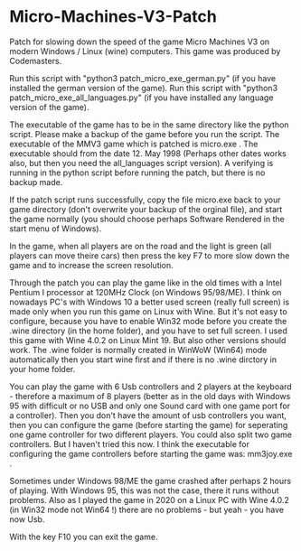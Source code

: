 # Micro-Machines-V3-Patch

Patch for slowing down the speed of the game Micro Machines V3 on modern Windows / Linux (wine) computers. This game was produced by Codemasters.

Run this script with "python3 patch_micro_exe_german.py" (if you have installed the german version of the game).
Run this script with "python3 patch_micro_exe_all_languages.py" (if you have installed any language version of the game).


The executable of the game has to be in the same directory like the python script. Please make a backup of the game before you run the script. The executable of the MMV3 game which is patched is micro.exe . The executable should from the date 12. May 1998 (Perhaps other dates works also, but then you need the all_languages script version). A verifying is running in the python script before running the patch, but there is no backup made.

If the patch script runs successfully, copy the file micro.exe back to your game directory (don't overwrite your backup of the orginal file), and start the game normally (you should choose perhaps Software Rendered in the start menu of Windows).

In the game, when all players are on the road and the light is green (all players can move theire cars) then press the key F7 to more slow down the game and to increase the screen resolution.

Through the patch you can play the game like in the old times with a Intel Pentium I processor at 120MHz Clock (on Windows 95/98/ME). I think on nowadays PC's with Windows 10 a better used screen (really full screen) is made only when you run this game on Linux with Wine. But it's not easy to configure, because you have to enable Win32 mode before you create the .wine directory (in the home folder), and you have to set full screen. I used this game with Wine 4.0.2 on Linux Mint 19. But also other versions should work. The .wine folder is normally created in WinWoW (Win64) mode automatically then you start wine first and if there is no .wine dirctory in your home folder.

You can play the game with 6 Usb controllers and 2 players at the keyboard - therefore a maximum of 8 players (better as in the old days with Windows 95 with difficult or no USB and only one Sound card with one game port for a controller). Then you don't have the amount of usb controllers you want, then you can configure the game (before starting the game) for seperating one game controller for two different players. You could also split two game controllers. But I haven't tried this now. I think the executable for configuring the game controllers before starting the game was: mm3joy.exe .

Sometimes under Windows 98/ME the game crashed after perhaps 2 hours of playing. With Windows 95, this was not the case, there it runs without problems. Also as I played the game in 2020 on a Linux PC with Wine 4.0.2 (in Win32 mode not Win64 !) there are no problems - but yeah - you have now Usb.

With the key F10 you can exit the game.

